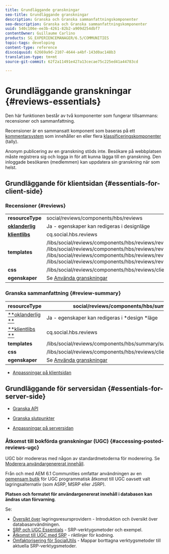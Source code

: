 ```yaml
---
title: Grundläggande granskningar
seo-title: Grundläggande granskningar
description: Granska och Granska sammanfattningskomponenter
seo-description: Granska och Granska sammanfattningskomponenter
uuid: 540c106e-ee3b-4261-82b2-a909d254dbf7
contentOwner: Guillaume Carlino
products: SG_EXPERIENCEMANAGER/6.5/COMMUNITIES
topic-tags: developing
content-type: reference
discoiquuid: 62669a9d-2107-4644-a4bf-143d0ac148b3
translation-type: tm+mt
source-git-commit: 62f2a11491e427a13cecae75c225ed41a44783cd

---
```



# Grundläggande granskningar {#reviews-essentials}

Den här funktionen består av två komponenter som fungerar tillsammans: recensioner och sammanfattning.

Recensioner är en sammansatt komponent som baseras på ett [kommentarsystem](essentials-comments.md) som innehåller en eller flera [klassificeringskomponenter](rating-basics.md) (tally).

Anonym publicering av en granskning stöds inte. Besökare på webbplatsen måste registrera sig och logga in för att kunna lägga till en granskning. Den inloggade besökaren (medlemmen) kan uppdatera sin granskning när som helst.

## Grundläggande för klientsidan {#essentials-for-client-side}

### Recensioner {#reviews}

<table>
 <tbody>
  <tr>
   <td> <strong>resourceType</strong></td>
   <td>social/reviews/components/hbs/reviews</td>
  </tr>
  <tr>
   <td> <a href="scf.md#add-or-include-a-communities-component"><strong>oklanderlig</strong></a></td>
   <td>Ja - egenskaper kan redigeras i <i></i>designläge</td>
  </tr>
  <tr>
   <td> <a href="client-customize.md#clientlibs-for-scf"><strong>klientlibs</strong></a></td>
   <td>cq.social.hbs.reviews</td>
  </tr>
  <tr>
   <td> <strong>templates</strong></td>
   <td> /libs/social/reviews/components/hbs/reviews/reviews.hbs<br /> /libs/social/reviews/components/hbs/reviews/review/review.hbs<br /> /libs/social/reviews/components/hbs/reviews/review/status.hbs<br /> /libs/social/reviews/components/hbs/reviews/review/toolbar.hbs</td>
  </tr>
  <tr>
   <td> <strong>css</strong></td>
   <td> /libs/social/reviews/components/hbs/reviews/clientlibs/review.css</td>
  </tr>
  <tr>
   <td><strong>egenskaper</strong></td>
   <td>Se <a href="reviews.md">Använda granskningar</a></td>
  </tr>
 </tbody>
</table>

### Granska sammanfattning {#review-summary}

| **resourceType** | social/reviews/components/hbs/summary |
|---|---|
| [**oklanderlig **](scf.md#add-or-include-a-communities-component) | Ja - egenskaper kan redigeras i *design *läge |
| [**klientlibs **](client-customize.md#clientlibs-for-scf) | cq.social.hbs.reviews |
| **templates** | /libs/social/reviews/components/hbs/summary/summary.hbs |
| **css** | /libs/social/reviews/components/hbs/reviews/clientlibs/review.css |
| **egenskaper** | Se [Använda granskningar](reviews.md) |

* [Anpassningar på klientsidan](client-customize.md)

## Grundläggande för serversidan {#essentials-for-server-side}

* [Granska API](https://helpx.adobe.com/experience-manager/6-5/sites/developing/using/reference-materials/javadoc/com/adobe/cq/social/review/client/api/package-summary.html)

* [Granska slutpunkter](https://helpx.adobe.com/experience-manager/6-5/sites/developing/using/reference-materials/javadoc/com/adobe/cq/social/review/client/endpoints/package-summary.html)

* [Anpassningar på serversidan](server-customize.md)

### Åtkomst till bokförda granskningar (UGC) {#accessing-posted-reviews-ugc}

UGC bör modereras med någon av standardmetoderna för moderering.
Se [Moderera användargenererat innehåll](moderate-ugc.md).

Från och med AEM 6.1 Communities omfattar användningen av en [gemensam butik](working-with-srp.md) för UGC programmatisk åtkomst till UGC oavsett valt lagringsalternativ (som ASRP, MSRP eller JSRP).

**Platsen och formatet för användargenererat innehåll i databasen kan ändras utan förvarning**.

Se:

* [Översikt över](srp.md) lagringsresursprovidern - Introduktion och översikt över databasanvändningen.
* [SRP och UGC Essentials](srp-and-ugc.md) - SRP-verktygsmetoder och exempel.
* [Åtkomst till UGC med SRP](accessing-ugc-with-srp.md) - riktlinjer för kodning.
* [Omfaktorisering för SocialUtils](socialutils.md) - Mappar borttagna verktygsmetoder till aktuella SRP-verktygsmetoder.

